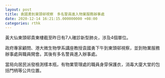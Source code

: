 ```yaml
---
layout: post
title: 袁國勇到東頭邨視察　多名警員進入物業服務辦事處
date: 2020-12-14 16:21:15.000000000 +08:00
categories: rthk
---
```


黃大仙東頭邨貴東樓截至昨日有7人確診新型肺炎，涉及4個單位。

政府專家顧問、港大微生物學系講座教授袁國勇下午到東頭邨視察，並到物業服務辦事處與職員開會。其後有多名警員進入辦事處。

當局向居民派發檢測樣本瓶，有物業管理處的職員身穿保護衣，消毒大廈大堂的包括門柄等公共位置。
